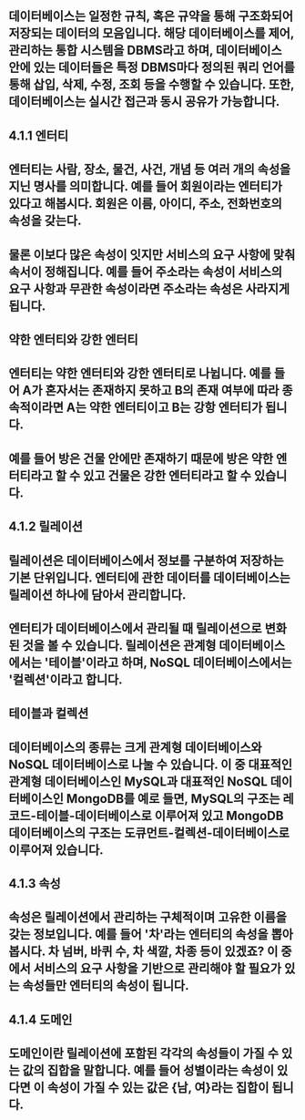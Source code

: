 ## 데이터베이스는 일정한 규칙, 혹은 규약을 통해 구조화되어 저장되는 데이터의 모음입니다. 해당 데이터베이스를 제어, 관리하는 통합 시스템을 DBMS라고 하며, 데이터베이스 안에 있는 데이터들은 특정 DBMS마다 정의된 쿼리 언어를 통해 삽입, 삭제, 수정, 조회 등을 수행할 수 있습니다. 또한, 데이터베이스는 실시간 접근과 동시 공유가 가능합니다.

## 4.1.1 엔터티
## 엔터티는 사람, 장소, 물건, 사건, 개념 등 여러 개의 속성을 지닌 명사를 의미합니다. 예를 들어 회원이라는 엔터티가 있다고 해봅시다. 회원은 이름, 아이디, 주소, 전화번호의 속성을 갖는다.
## 물론 이보다 많은 속성이 잇지만 서비스의 요구 사항에 맞춰 속서이 정해집니다. 예를 들어 주소라는 속성이 서비스의 요구 사항과 무관한 속성이라면 주소라는 속성은 사라지게 됩니다.

## 약한 엔터티와 강한 엔터티
## 엔터티는 약한 엔터티와 강한 엔터티로 나뉩니다. 예를 들어 A가 혼자서는 존재하지 못하고 B의 존재 여부에 따라 종속적이라면 A는 약한 엔터티이고 B는 강항 엔터티가 됩니다.
## 예를 들어 방은 건물 안에만 존재하기 때문에 방은 약한 엔터티라고 할 수 있고 건물은 강한 엔터티라고 할 수 있습니다.

## 4.1.2 릴레이션
## 릴레이션은 데이터베이스에서 정보를 구분하여 저장하는 기본 단위입니다. 엔터티에 관한 데이터를 데이터베이스는 릴레이션 하나에 담아서 관리합니다.
## 엔터티가 데이터베이스에서 관리될 때 릴레이션으로 변화된 것을 볼 수 있습니다. 릴레이션은 관계형 데이터베이스에서는 '테이블'이라고 하며, NoSQL 데이터베이스에서는 '컬렉션'이라고 합니다.

## 테이블과 컬렉션
## 데이터베이스의 종류는 크게 관계형 데이터베이스와 NoSQL 데이터베이스로 나눌 수 있습니다. 이 중 대표적인 관계형 데이터베이스인 MySQL과 대표적인 NoSQL 데이터베이스인 MongoDB를 예로 들면, MySQL의 구조는 레코드-테이블-데이터베이스로 이루어져 있고 MongoDB 데이터베이스의 구조는 도큐먼트-컬렉션-데이터베이스로 이루어져 있습니다.

## 4.1.3 속성
## 속성은 릴레이션에서 관리하는 구체적이며 고유한 이름을 갖는 정보입니다. 예를 들어 '차'라는 엔터티의 속성을 뽑아봅시다. 차 넘버, 바퀴 수, 차 색깔, 차종 등이 있겠죠? 이 중에서 서비스의 요구 사항을 기반으로 관리해야 할 필요가 있는 속성들만 엔터티의 속성이 됩니다.

## 4.1.4 도메인
## 도메인이란 릴레이션에 포함된 각각의 속성들이 가질 수 있는 값의 집합을 말합니다. 예를 들어 성별이라는 속성이 있다면 이 속성이 가질 수 있는 값은 {남, 여}라는 집합이 됩니다.
